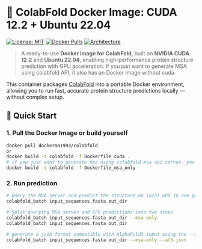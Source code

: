 # 🧫 ColabFold Docker Image: CUDA 12.2 + Ubuntu 22.04

[![License: MIT](https://img.shields.io/badge/License-MIT-yellow.svg)](LICENSE)
[![Docker Pulls](https://img.shields.io/docker/pulls/dockerma1993/colabfold)](https://hub.docker.com/r/dockerma1993/colabfold)
[![Architecture](https://img.shields.io/badge/architecture-x86__64-blue)]()

> A ready-to-use **Docker image for ColabFold**, built on **NVIDIA CUDA 12.2** and **Ubuntu 22.04**, enabling high-performance protein structure prediction with GPU acceleration. If you just want to generate MSA using colabfold API, it also has an Docker image without cuda.

This container packages [ColabFold](https://github.com/sokrypton/ColabFold) into a portable Docker environment, allowing you to run fast, accurate protein structure predictions locally — without complex setup.

## 🚀 Quick Start

### 1. Pull the Docker Image or build yourself

```bash
docker pull dockerma1993/colabfold
or
docker build -t colabfold -f Dockerfile_cuda .
# if you just want to generate msa using colabfold msa api server, you can build whit Dockerfile_msa_only file
docker build -t colabfold -f Dockerfile_msa_only
```

### 2. Run prediction
```bash
# Query the MSA server and predict the structure on local GPU in one go:
colabfold_batch input_sequences.fasta out_dir

# Split querying MSA server and GPU predictions into two steps
colabfold_batch input_sequences.fasta out_dir --msa-only
colabfold_batch input_sequences.fasta out_dir

# generate a json format compatible with AlphaFold3 input using the --af3-json option
colabfold_batch input_sequences.fasta out_dir --msa-only --af3-json
```
